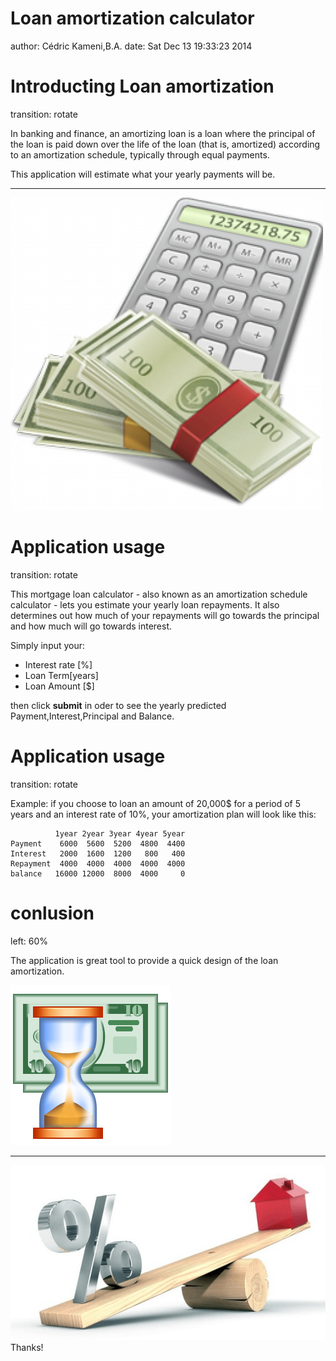 Loan amortization calculator
========================================================
author: Cédric Kameni,B.A.
date: Sat Dec 13 19:33:23 2014

Introducting Loan amortization
========================================================
transition: rotate

In banking and finance, an amortizing loan is a loan where the principal of the loan is paid down over the life of the loan (that is, amortized) according to an amortization schedule, typically through equal payments.

This application will estimate what your yearly payments will be.

***

![](calculator.png)


Application usage
========================================================
transition: rotate

This mortgage loan calculator - also known as an amortization schedule calculator - lets you estimate your yearly loan repayments. It also determines out how much of your repayments will go towards the principal and how much will go towards interest. 

Simply input your:

- Interest rate [%]
- Loan Term[years]
- Loan Amount [$]

then click **submit** in oder to  see the yearly predicted Payment,Interest,Principal and Balance.


Application usage
========================================================
transition: rotate

Example: if you choose to loan an amount of 20,000$  for a period of 5 years and an interest rate of 10%, your amortization plan will look like this:


```
          1year 2year 3year 4year 5year
Payment    6000  5600  5200  4800  4400
Interest   2000  1600  1200   800   400
Repayment  4000  4000  4000  4000  4000
balance   16000 12000  8000  4000     0
```





conlusion
========================================================
left: 60%

The application is great tool to provide a quick design of the loan amortization.


![](sand.png)

***

![](waage.png)
Thanks!

